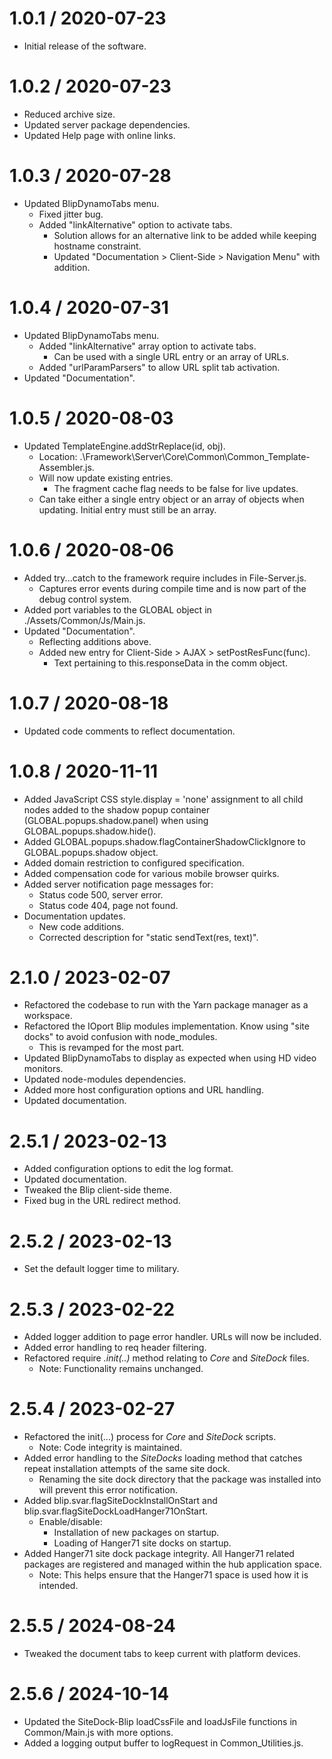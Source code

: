 1.0.1 / 2020-07-23
===================

  * Initial release of the software.

1.0.2 / 2020-07-23
===================

  * Reduced archive size.
  * Updated server package dependencies.
  * Updated Help page with online links.

1.0.3 / 2020-07-28
===================
  * Updated BlipDynamoTabs menu.
    - Fixed jitter bug.
    - Added "linkAlternative" option to activate tabs.      
      - Solution allows for an alternative link to be added while keeping hostname constraint.
      - Updated "Documentation > Client-Side > Navigation Menu" with addition.

1.0.4 / 2020-07-31
===================
  * Updated BlipDynamoTabs menu.
    - Added "linkAlternative" array option to activate tabs.      
      - Can be used with a single URL entry or an array of URLs.
    - Added "urlParamParsers" to allow URL split tab activation.
  * Updated "Documentation".

1.0.5 / 2020-08-03
===================
  * Updated TemplateEngine.addStrReplace(id, obj).
    - Location: .\Framework\Server\Core\Common\Common_Template-Assembler.js.
    - Will now update existing entries.
      - The fragment cache flag needs to be false for live updates.
    - Can take either a single entry object or an array of objects when updating.  Initial entry must still be an array.

1.0.6 / 2020-08-06
===================
  * Added try...catch to the framework require includes in File-Server.js.
    - Captures error events during compile time and is now part of the debug control system.
  * Added port variables to the GLOBAL object in ./Assets/Common/Js/Main.js.
  * Updated "Documentation".
    - Reflecting additions above.
    - Added new entry for Client-Side > AJAX > setPostResFunc(func).
      - Text pertaining to this.responseData in the comm object.

1.0.7 / 2020-08-18
===================
  * Updated code comments to reflect documentation.

1.0.8 / 2020-11-11
===================
  * Added JavaScript CSS style.display = 'none' assignment to all child nodes added to the shadow popup container (GLOBAL.popups.shadow.panel) when using GLOBAL.popups.shadow.hide().
  * Added GLOBAL.popups.shadow.flagContainerShadowClickIgnore to GLOBAL.popups.shadow object.
  * Added domain restriction to configured specification.
  * Added compensation code for various mobile browser quirks.
  * Added server notification page messages for:
    - Status code 500, server error.
    - Status code 404, page not found.
  * Documentation updates.
    - New code additions.
    - Corrected description for "static sendText(res, text)".

2.1.0 / 2023-02-07
===================
  * Refactored the codebase to run with the Yarn package manager as a workspace.
  * Refactored the IOport Blip modules implementation.  Know using "site docks" to avoid confusion with node_modules.
    - This is revamped for the most part.
  * Updated BlipDynamoTabs to display as expected when using HD video monitors.
  * Updated node-modules dependencies.
  * Added more host configuration options and URL handling.
  * Updated documentation.

2.5.1 / 2023-02-13
===================
  * Added configuration options to edit the log format.
  * Updated documentation.
  * Tweaked the Blip client-side theme.
  * Fixed bug in the URL redirect method.

2.5.2 / 2023-02-13
===================
  * Set the default logger time to military.

2.5.3 / 2023-02-22
===================
  * Added logger addition to page error handler.  URLs will now be included.
  * Added error handling to req header filtering.
  * Refactored require _.init(..)_ method relating to _Core_ and _SiteDock_ files.
    - Note: Functionality remains unchanged.

2.5.4 / 2023-02-27
===================
  * Refactored the init(...) process for _Core_ and _SiteDock_ scripts.
    - Note: Code integrity is maintained.
  * Added error handling to the _SiteDocks_ loading method that catches repeat installation attempts of the same site dock.
    - Renaming the site dock directory that the package was installed into will prevent this error notification.
  * Added blip.svar.flagSiteDockInstallOnStart and blip.svar.flagSiteDockLoadHanger71OnStart.
    - Enable/disable:
      - Installation of new packages on startup.
      - Loading of Hanger71 site docks on startup.
  * Added Hanger71 site dock package integrity.  All Hanger71 related packages are registered and managed within the hub application space.
    - Note: This helps ensure that the Hanger71 space is used how it is intended.

2.5.5 / 2024-08-24
===================
  * Tweaked the document tabs to keep current with platform devices.

2.5.6 / 2024-10-14
===================
  * Updated the SiteDock-Blip loadCssFile and loadJsFile functions in Common/Main.js with more options.
  * Added a logging output buffer to logRequest in Common_Utilities.js.